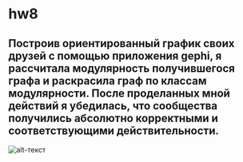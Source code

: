 # hw8
## Построив ориентированный график своих друзей с помощью приложения gephi, я рассчитала модулярность получившегося графа и раскрасила граф по классам модулярности. После проделанных мной действий я убедилась, что сообщества получились абсолютно корректными и соответствующими действительности. 
![alt-текст](https://sun1-1.userapi.com/c840724/v840724411/77838/GRk0-vtEelE.jpg "Необязательный титул")
